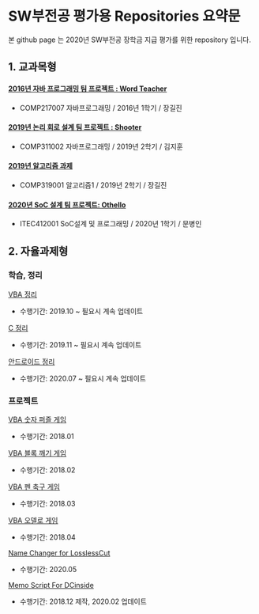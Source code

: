 # SW부전공 평가용 Repositories 요약문
본 github page 는 2020년 SW부전공 장학금 지급 평가를 위한 repository 입니다.

## 1. 교과목형
#### [2016년 자바 프로그래밍 팀 프로젝트 : Word Teacher](https://github.com/ke-nai/JAVA-2016TeamProject-Word_Teacher)
- COMP217007 자바프로그래밍 / 2016년 1학기 / 장길진

#### [2019년 논리 회로 설계 팀 프로젝트 : Shooter](https://github.com/ke-nai/JAVA-2016TeamProject-Word_Teacher)
- COMP311002 자바프로그래밍 / 2019년 2학기 / 김지훈

#### [2019년 알고리즘 과제](https://github.com/ke-nai/C-2019AlgorithmHW)
- COMP319001 알고리즘1 / 2019년 2학기 / 장길진

#### [2020년 SoC 설계 팀 프로젝트: Othello](https://github.com/ke-nai/2020TeamProject-Othello/blob/main/README.md)
- ITEC412001 SoC설계 및 프로그래밍 / 2020년 1학기 / 문병인

## 2. 자율과제형
### 학습, 정리
[VBA 정리](https://github.com/ke-nai/VBA)
- 수행기간: 2019.10 ~ 필요시 계속 업데이트

[C 정리](https://github.com/ke-nai/C)
- 수행기간: 2019.11 ~ 필요시 계속 업데이트

[안드로이드 정리](https://github.com/ke-nai/Android)
- 수행기간: 2020.07 ~ 필요시 계속 업데이트

### 프로젝트
[VBA 숫자 퍼즐 게임](https://github.com/ke-nai/VBA-Number_Puzzle)
- 수행기간: 2018.01

[VBA 블록 깨기 게임](https://github.com/ke-nai/VBA-Block_Break)
- 수행기간: 2018.02

[VBA 펜 축구 게임](https://github.com/ke-nai/VBA-Pen_Soccer)
- 수행기간: 2018.03

[VBA 오델로 게임](https://github.com/ke-nai/VBA-Othello)
- 수행기간: 2018.04

[Name Changer for LosslessCut](https://github.com/ke-nai/C-Name_Changer)
- 수행기간: 2020.05

[Memo Script For DCinside](https://github.com/ke-nai/JavaScript-MemoScriptForDCinside)
- 수행기간: 2018.12 제작, 2020.02 업데이트




